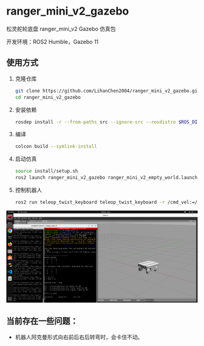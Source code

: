 
# ranger_mini_v2_gazebo

松灵舵轮底盘 ranger_mini_v2 Gazebo 仿真包

开发环境：ROS2 Humble，Gazebo 11

## 使用方式

1. 克隆仓库

    ```sh
    git clone https://github.com/LihanChen2004/ranger_mini_v2_gazebo.git
    cd ranger_mini_v2_gazebo
    ```

2. 安装依赖

    ```sh
    rosdep install -r --from-paths src --ignore-src --rosdistro $ROS_DISTRO -y
    ```

3. 编译

    ```sh
    colcon build --symlink-install
    ```

4. 启动仿真

    ```sh
    source install/setup.sh
    ros2 launch ranger_mini_v2_gazebo ranger_mini_v2_empty_world.launch.py
    ```

5. 控制机器人

    ```sh
    ros2 run teleop_twist_keyboard teleop_twist_keyboard -r /cmd_vel:=/four_wheel_steering_controller/cmd_vel_unstamped
    ```

![松灵四舵轮机器人RangerMini2](./doc/simulation_gazebo.png)

## 当前存在一些问题：

- 机器人阿克曼形式向右前后右后转弯时，会卡住不动。
